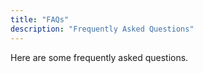 ```yaml
---
title: "FAQs"
description: "Frequently Asked Questions"
---
```


Here are some frequently asked questions.

